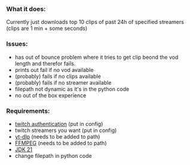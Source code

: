 ### What it does:
Currently just downloads top 10 clips of past 24h of specified streamers (clips are 1 min + some seconds)

### Issues:
- has out of bounce problem where it tries to get clip beond the vod length and therefor fails.
- prints out fail if no vod available
- (probably) fails if no clips available
- (probably) fails if no streamer available
- filepath not dynamic as it's in the python code
- no out of the box experience

### Requirements:
- [twitch authentication](https://dev.twitch.tv/console/apps/create) (put in config)
- twitch streamers you want (put in config)
- [yt-dlp](https://github.com/yt-dlp/yt-dlp/releases) (needs to be added to path)
- [FFMPEG](https://ffmpeg.org/) (needs to be added to path)
- [JDK 21](https://adoptium.net/de/temurin/archive/)
- change filepath in python code
